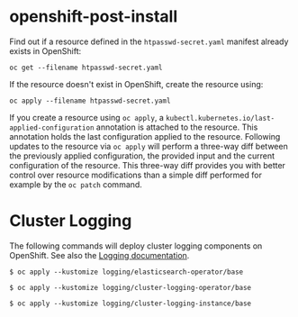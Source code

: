 # openshift-post-install

Find out if a resource defined in the `htpasswd-secret.yaml` manifest already exists in OpenShift:
```
oc get --filename htpasswd-secret.yaml
```

If the resource doesn't exist in OpenShift, create the resource using:
```
oc apply --filename htpasswd-secret.yaml
```
If you create a resource using `oc apply`, a `kubectl.kubernetes.io/last-applied-configuration` annotation is attached to the resource. This annotation holds the last configuration applied to the resource. Following updates to the resource via `oc apply` will perform a three-way diff between the previously applied configuration, the provided input and the current configuration of the resource. This three-way diff provides you with better control over resource modifications than a simple diff performed for example by the `oc patch` command.

# Cluster Logging

The following commands will deploy cluster logging components on OpenShift. See also the [Logging documentation](https://docs.openshift.com/container-platform/latest/logging/cluster-logging.html).

```
$ oc apply --kustomize logging/elasticsearch-operator/base
```
```
$ oc apply --kustomize logging/cluster-logging-operator/base
```
```
$ oc apply --kustomize logging/cluster-logging-instance/base
```
